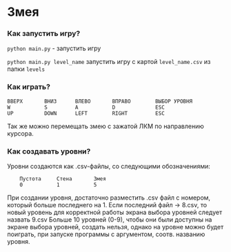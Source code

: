 # Змея

### Как запустить игру? 
```python main.py``` - запустить игру 

```python main.py level_name``` запустить игру с картой ```level_name.csv``` из папки ```levels```

### Как играть? 

    ВВЕРХ       ВНИЗ      ВЛЕВО       ВПРАВО        ВЫБОР УРОВНЯ
    W           S         A           D             ESC
    UP          DOWN      LEFT        RIGHT         ESC
    
Так же можно перемещать змею с зажатой ЛКМ по направлению курсора. 

### Как создавать уровни?

Уровни создаются как .csv-файлы, со следующими обозначениями:

        Пустота     Стена       Змея
        0           1           5 
    
При создании уровня, достаточно разместить .csv файл с номером, который больше последнего на 1.
Если последний файл -> 8.csv, то новый уровень для корректной работы экрана выбора уровней следует назвать 9.csv 
Больше 10 уровней (0-9), чтобы они были доступны на экране выбора уровней, создать нельзя, однако на уровне можно будет поиграть, при запуске программы с аргументом, соотв. названию уровня. 
